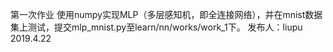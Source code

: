 第一次作业
使用numpy实现MLP（多层感知机，即全连接网络），并在mnist数据集上测试，提交mlp_mnist.py至learn/nn/works/work_1下。
发布人：liupu
2019.4.22
